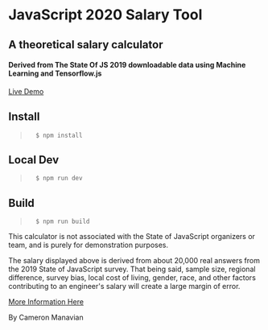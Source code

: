 # JavaScript 2020 Salary Tool
## A theoretical salary calculator
#### Derived from The State Of JS 2019 downloadable data using Machine Learning and Tensorflow.js

[Live Demo](https://camsjams.github.io/state-of-js-salary/)

## Install
>       $ npm install

## Local Dev
>       $ npm run dev

## Build
>       $ npm run build

This calculator is not associated with the State of JavaScript organizers or team, and is purely for demonstration purposes.

The salary displayed above is derived from about 20,000 real answers from the 2019 State of JavaScript survey. That being said, sample size, regional difference, survey bias, local cost of living, gender, race, and other factors contributing to an engineer's salary will create a large margin of error.

[More Information Here](https://medium.com/@cameron.manavian/a-2020-javascript-salary-tool-using-machine-learning-3fa67f0abfba)

By Cameron Manavian
